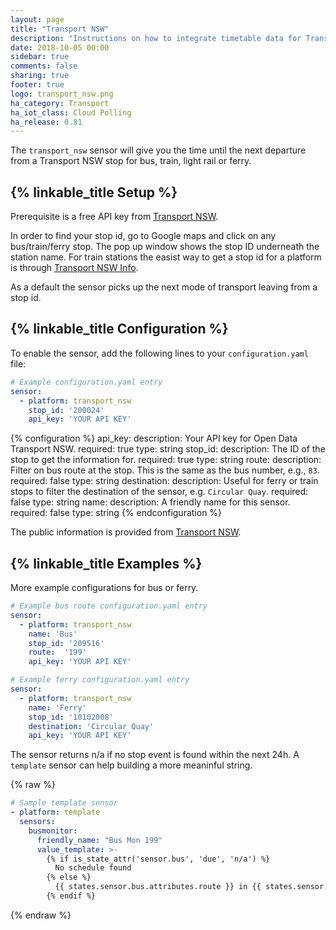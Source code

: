 ```yaml
---
layout: page
title: "Transport NSW"
description: "Instructions on how to integrate timetable data for Transport NSW (Australia) within Home Assistant."
date: 2018-10-05 00:00
sidebar: true
comments: false
sharing: true
footer: true
logo: transport_nsw.png
ha_category: Transport
ha_iot_class: Cloud Polling
ha_release: 0.81
---
```


The `transport_nsw` sensor will give you the time until the next departure from a Transport NSW stop for bus, train, light rail or ferry.

## {% linkable_title Setup %}

Prerequisite is a free API key from [Transport NSW](https://opendata.transport.nsw.gov.au/).

In order to find your stop id, go to Google maps and click on any bus/train/ferry stop. The pop up window shows the stop ID underneath the station name. For train stations the easist way to get a stop id for a platform is through [Transport NSW Info](https://transportnsw.info/).

As a default the sensor picks up the next mode of transport leaving from a stop id.

## {% linkable_title Configuration %}

To enable the sensor, add the following lines to your `configuration.yaml` file:

```yaml
# Example configuration.yaml entry
sensor:
  - platform: transport_nsw
    stop_id: '200024'
    api_key: 'YOUR API KEY'
```

{% configuration %}
api_key:
  description: Your API key for Open Data Transport NSW.
  required: true
  type: string
stop_id:
  description: The ID of the stop to get the information for.
  required: true
  type: string
route:
  description: Filter on bus route at the stop. This is the same as the bus number, e.g., `83`.
  required: false
  type: string
destination:
  description: Useful for ferry or train stops to filter the destination of the sensor, e.g. `Circular Quay`.
  required: false
  type: string
name:
  description: A friendly name for this sensor.
  required: false
  type: string
{% endconfiguration %}

The public information is provided from [Transport NSW](https://opendata.transport.nsw.gov.au/).

## {% linkable_title Examples %}

More example configurations for bus or ferry.

```yaml
# Example bus route configuration.yaml entry
sensor:
  - platform: transport_nsw
    name: 'Bus'
    stop_id: '209516'
    route:  '199'
    api_key: 'YOUR API KEY'
```

```yaml
# Example ferry configuration.yaml entry
sensor:
  - platform: transport_nsw
    name: 'Ferry'
    stop_id: '10102008'
    destination: 'Circular Quay'
    api_key: 'YOUR API KEY'
```

The sensor returns n/a if no stop event is found within the next 24h. A `template` sensor can help building a more meaninful string.

{% raw %}
```yaml
# Sample template sensor
- platform: template
  sensors:
    busmonitor:
      friendly_name: "Bus Mon 199"
      value_template: >-
        {% if is_state_attr('sensor.bus', 'due', 'n/a') %}
          No schedule found
        {% else %}
          {{ states.sensor.bus.attributes.route }} in {{ states.sensor.bus.attributes.due }}m ({{ states.sensor.bus.attributes.delay }})
        {% endif %}
```
{% endraw %}
